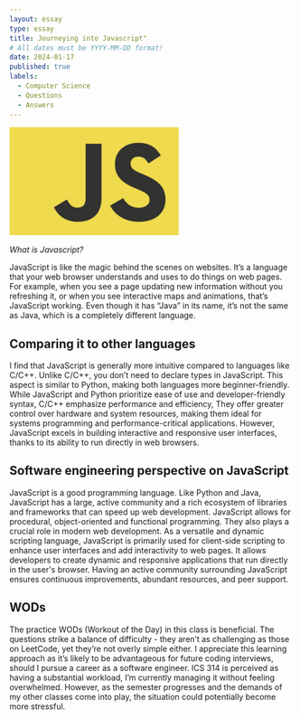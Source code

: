 ```yaml
---
layout: essay
type: essay
title: Journeying into Javascript"
# All dates must be YYYY-MM-DD format!
date: 2024-01-17
published: true
labels:
  - Computer Science
  - Questions
  - Answers
---
```

<img width="300px" class="rounded float-start pe-4" src="../img/essays/JS.jpg">

*What is Javascript?*

JavaScript is like the magic behind the scenes on websites. It’s a language that your web browser understands and uses to do things on web pages. For example, when you see a page updating new information without you refreshing it, or when you see interactive maps and animations, that’s JavaScript working. Even though it has “Java” in its name, it’s not the same as Java, which is a completely different language.

## Comparing it to other languages

I find that JavaScript is generally more intuitive compared to languages like C/C++. Unlike C/C++, you don’t need to declare types in JavaScript. This aspect is similar to Python, making both languages more beginner-friendly. While JavaScript and Python prioritize ease of use and developer-friendly syntax, C/C++ emphasize performance and efficiency, They offer greater control over hardware and system resources, making them ideal for systems programming and performance-critical applications. However, JavaScript excels in building interactive and responsive user interfaces, thanks to its ability to run directly in web browsers.

## Software engineering perspective on JavaScript

JavaScript is a good programming language. Like Python and Java, JavaScript has a large, active community and a rich ecosystem of libraries and frameworks that can speed up web development. JavaScript allows for procedural, object-oriented and functional programming. They also plays a crucial role in modern web development. As a versatile and dynamic scripting language, JavaScript is primarily used for client-side scripting to enhance user interfaces and add interactivity to web pages. It allows developers to create dynamic and responsive applications that run directly in the user's browser. Having an active community surrounding JavaScript ensures continuous improvements, abundant resources, and peer support.

## WODs

The practice WODs (Workout of the Day) in this class is beneficial. The questions strike a balance of difficulty - they aren’t as challenging as those on LeetCode, yet they’re not overly simple either. I appreciate this learning approach as it’s likely to be advantageous for future coding interviews, should I pursue a career as a software engineer. ICS 314 is perceived as having a substantial workload, I’m currently managing it without feeling overwhelmed. However, as the semester progresses and the demands of my other classes come into play, the situation could potentially become more stressful.
